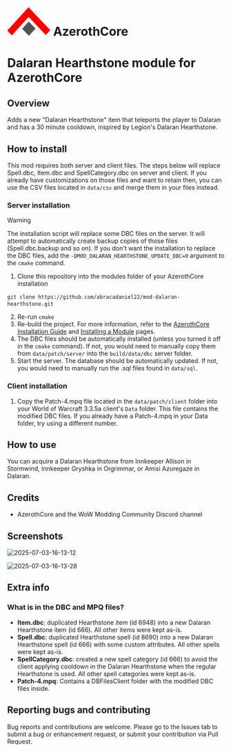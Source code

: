 # ![logo](https://raw.githubusercontent.com/azerothcore/azerothcore.github.io/master/images/logo-github.png) AzerothCore

# Dalaran Hearthstone module for AzerothCore

## Overview

Adds a new "Dalaran Hearthstone" item that teleports the player to Dalaran and has a 30 minute cooldown, inspired by Legion's Dalaran Hearthstone.

## How to install

This mod requires both server and client files. The steps below will replace Spell.dbc, Item.dbc and SpellCategory.dbc on server and client. If you already have customizations on those files and want to retain then, you can use the CSV files located in `data/csv` and merge them in your files instead.

### Server installation

> [!WARNING]
> The installation script will replace some DBC files on the server. It will attempt to automatically create backup copies of those files (Spell.dbc.backup and so on). If you don't want the installation to replace the DBC files, add the `-DMOD_DALARAN_HEARTHSTONE_UPDATE_DBC=0` argument to the `cmake` command.

1. Clone this repository into the modules folder of your AzerothCore installation
```
git clone https://github.com/abracadaniel22/mod-dalaran-hearthstone.git
```
2. Re-run `cmake`
3. Re-build the project. For more information, refer to the [AzerothCore Installation Guide](https://www.azerothcore.org/wiki/installation) and [Installing a Module](https://www.azerothcore.org/wiki/installing-a-module) pages.
4. The DBC files should be automatically installed (unless you turned it off in the `cmake` command). If not, you would need to manually copy them from `data/patch/server` into the `build/data/dbc` server folder.
4. Start the server. The database should be automatically updated. If not, you would need to manually run the .sql files found in `data/sql`.

### Client installation

1. Copy the Patch-4.mpq file located in the `data/patch/client` folder into your World of Warcraft 3.3.5a client's `Data` folder. This file contains the modified DBC files. If you already have a Patch-4.mpq in your Data folder, try using a different number.

## How to use

You can acquire a Dalaran Hearthstone from Innkeeper Allison in Stormwind, Innkeeper Gryshka in Orgrimmar, or Amisi Azuregaze in Dalaran.

## Credits

- AzerothCore and the WoW Modding Community Discord channel

## Screenshots

![2025-07-03-16-13-12](https://github.com/user-attachments/assets/7eb64edc-98ac-4056-936f-17d2479cfbe8)

![2025-07-03-16-13-28](https://github.com/user-attachments/assets/c3e150f6-2e69-450f-b619-76b0e25ff656)


## Extra info

### What is in the DBC and MPQ files?

- **Item.dbc**: duplicated Hearthstone item (id 6948) into a new Dalaran Hearthstone item (id 666). All other items were kept as-is.
- **Spell.dbc**: duplicated Hearthstone spell (id 8690) into a new Dalaran Hearthstone spell (id 666) with some custom attributes. All other spells were kept as-is.
- **SpellCategory.dbc**: created a new spell category (id 666) to avoid the client applying cooldown in the Dalaran Hearthstone when the regular Hearthstone is used. All other spell categories were kept as-is.
- **Patch-4.mpq**: Contains a DBFilesClient folder with the modified DBC files inside.

## Reporting bugs and contributing

Bug reports and contributions are welcome. Please go to the Issues tab to submit a bug or enhancement request, or submit your contribution via Pull Request.
